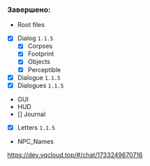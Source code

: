 
### Завершено:

- Root files 
- [x] Dialog `1.1.5`
    - [x] Corpses
    - [x] Footprint
    - [x] Objects
    - [x] Perceptible
- [x] Dialogue `1.1.5`
- [x] Dialogues `1.1.5`
- GUI 
- HUD 
- [] Journal 
- [x] Letters `1.1.5`
-  NPC_Names


https://dev.yqcloud.top/#/chat/1733249670716